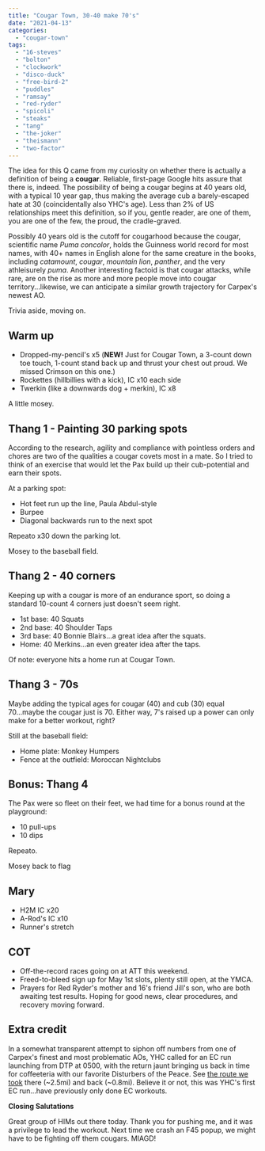 ```yaml
---
title: "Cougar Town, 30-40 make 70's"
date: "2021-04-13"
categories: 
  - "cougar-town"
tags: 
  - "16-steves"
  - "bolton"
  - "clockwork"
  - "disco-duck"
  - "free-bird-2"
  - "puddles"
  - "ramsay"
  - "red-ryder"
  - "spicoli"
  - "steaks"
  - "tang"
  - "the-joker"
  - "theismann"
  - "two-factor"
---
```


The idea for this Q came from my curiosity on whether there is actually a definition of being a **cougar**. Reliable, first-page Google hits assure that there is, indeed. The possibility of being a cougar begins at 40 years old, with a typical 10 year gap, thus making the average cub a barely-escaped hate at 30 (coincidentally also YHC's age). Less than 2% of US relationships meet this definition, so if you, gentle reader, are one of them, you are one of the few, the proud, the cradle-graved.

Possibly 40 years old is the cutoff for cougarhood because the cougar, scientific name _Puma concolor_, holds the Guinness world record for most names, with 40+ names in English alone for the same creature in the books, including _catamount_, _cougar_, _mountain lion_, _panther_, and the very athleisurely _puma_. Another interesting factoid is that cougar attacks, while rare, are on the rise as more and more people move into cougar territory...likewise, we can anticipate a similar growth trajectory for Carpex's newest AO.

Trivia aside, moving on.

## Warm up

- Dropped-my-pencil's x5 (**NEW!** Just for Cougar Town, a 3-count down toe touch, 1-count stand back up and thrust your chest out proud. We missed Crimson on this one.)
- Rockettes (hillbillies with a kick), IC x10 each side
- Twerkin (like a downwards dog + merkin), IC x8

A little mosey.

## Thang 1 - Painting 30 parking spots

According to the research, agility and compliance with pointless orders and chores are two of the qualities a cougar covets most in a mate. So I tried to think of an exercise that would let the Pax build up their cub-potential and earn their spots.

At a parking spot:

- Hot feet run up the line, Paula Abdul-style
- Burpee
- Diagonal backwards run to the next spot

Repeato x30 down the parking lot.

Mosey to the baseball field.

## Thang 2 - 40 corners

Keeping up with a cougar is more of an endurance sport, so doing a standard 10-count 4 corners just doesn't seem right.

- 1st base: 40 Squats
- 2nd base: 40 Shoulder Taps
- 3rd base: 40 Bonnie Blairs...a great idea after the squats.
- Home: 40 Merkins...an even greater idea after the taps.

Of note: everyone hits a home run at Cougar Town.

## Thang 3 - 70s

Maybe adding the typical ages for cougar (40) and cub (30) equal 70...maybe the cougar just is 70. Either way, 7's raised up a power can only make for a better workout, right?

Still at the baseball field:

- Home plate: Monkey Humpers
- Fence at the outfield: Moroccan Nightclubs

## Bonus: Thang 4

The Pax were so fleet on their feet, we had time for a bonus round at the playground:

- 10 pull-ups
- 10 dips

Repeato.

Mosey back to flag

## Mary

- H2M IC x20
- A-Rod's IC x10
- Runner's stretch

## COT

- Off-the-record races going on at ATT this weekend.
- Freed-to-bleed sign up for May 1st slots, plenty still open, at the YMCA.
- Prayers for Red Ryder's mother and 16's friend Jill's son, who are both awaiting test results. Hoping for good news, clear procedures, and recovery moving forward.

## Extra credit

In a somewhat transparent attempt to siphon off numbers from one of Carpex's finest and most problematic AOs, YHC called for an EC run launching from DTP at 0500, with the return jaunt bringing us back in time for coffeeteria with our favorite Disturbers of the Peace. See [the route we took](https://www.google.com/maps/d/u/0/edit?mid=1wAo3yEV1HYhGKiiDaZZ3LGftbnTQKMyI&usp=sharing) there (~2.5mi) and back (~0.8mi). Believe it or not, this was YHC's first EC run...have previously only done EC workouts.

**Closing Salutations**

Great group of HIMs out there today. Thank you for pushing me, and it was a privilege to lead the workout. Next time we crash an F45 popup, we might have to be fighting off them cougars. MIAGD!
